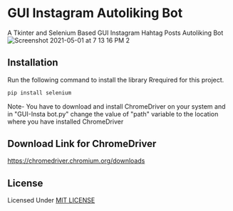 # GUI Instagram Autoliking Bot
 A Tkinter and Selenium Based GUI Instagram Hahtag Posts Autoliking Bot
![Screenshot 2021-05-01 at 7 13 16 PM 2](https://user-images.githubusercontent.com/61555936/116784525-4563c880-aab2-11eb-9d89-20511a594f99.jpeg)

## Installation
Run the following command to install the library Rrequired for this project.
```bash
pip install selenium
```
Note- You have to download and install ChromeDriver on your system and in "GUI-Insta bot.py" change the value of "path" variable to the location where you have installed ChromeDriver


## Download Link for ChromeDriver

https://chromedriver.chromium.org/downloads

## License

Licensed Under [MIT LICENSE](LICENSE)
